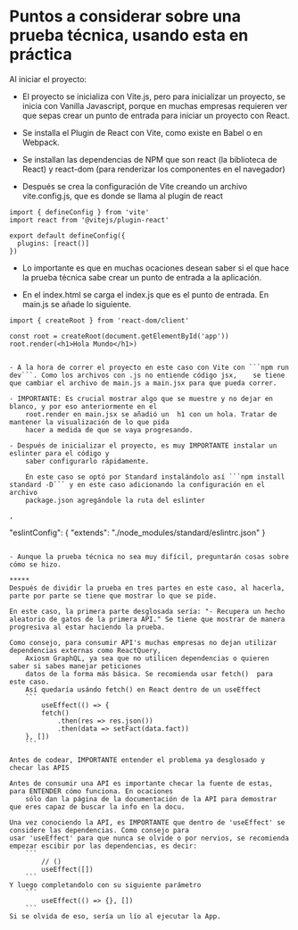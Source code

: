 # Puntos a considerar sobre una prueba técnica, usando esta en práctica

Al iniciar el proyecto:

- El proyecto se inicializa con Vite.js, pero para inicializar un proyecto, se inicia
    con Vanilla Javascript, porque en muchas empresas requieren ver que sepas crear
    un punto de entrada para iniciar un proyecto con React.

- Se installa el Plugin de React con Vite, como existe en Babel o en Webpack.

- Se installan las dependencias de NPM que son react (la biblioteca de React) y react-dom 
    (para renderizar los componentes en el   navegador)

- Después se crea la configuración de Vite creando un archivo vite.config.js, que es donde se llama al plugin de react
```
import { defineConfig } from 'vite'
import react from '@vitejs/plugin-react'

export default defineConfig({
  plugins: [react()]
})
```

- Lo importante es que en muchas ocaciones desean saber si el que hace la prueba técnica sabe crear un punto de entrada a la aplicación.

- En el index.html se carga el index.js que es el punto de entrada. En main.js se añade lo siguiente.
```
import { createRoot } from 'react-dom/client'

const root = createRoot(document.getElementById('app'))
root.render(<h1>Hola Mundo</h1>)


- A la hora de correr el proyecto en este caso con Vite con ```npm run dev```. Como los archivos con .js no entiende código jsx,    se tiene que cambiar el archivo de main.js a main.jsx para que pueda correr.

- IMPORTANTE: Es crucial mostrar algo que se muestre y no dejar en blanco, y por eso anteriormente en el 
    root.render en main.jsx se añadió un  h1 con un hola. Tratar de mantener la visualización de lo que pida 
    hacer a medida de que se vaya progresando.

- Después de inicializar el proyecto, es muy IMPORTANTE instalar un eslinter para el código y 
    saber configurarlo rápidamente.

    En este caso se optó por Standard instalándolo así ```npm install standard -D``` y en este caso adicionando la configuración en el archivo
    package.json agregándole la ruta del eslinter

```
    ,
  "eslintConfig": {
    "extends": "./node_modules/standard/eslintrc.json"
  }
```

- Aunque la prueba técnica no sea muy difícil, preguntarán cosas sobre cómo se hizo.

*****
Después de dividir la prueba en tres partes en este caso, al hacerla, parte por parte se tiene que mostrar lo que se pide.

En este caso, la primera parte desglosada sería: "- Recupera un hecho aleatorio de gatos de la primera API." Se tiene que mostrar de manera progresiva al estar haciendo la prueba.

Como consejo, para consumir API's muchas empresas no dejan utilizar dependencias externas como ReactQuery, 
    Axiosm GraphQL, ya sea que no utilicen dependencias o quieren saber si sabes manejar peticiones 
    datos de la forma más básica. Se recomienda usar fetch()  para este caso.
    Así quedaría usándo fetch() en React dentro de un useEffect
    ```
        useEffect(() => {
        fetch()
            .then(res => res.json())
            .then(data => setFact(data.fact))
    }, [])
    ```

Antes de codear, IMPORTANTE entender el problema ya desglosado y checar las APIS

Antes de consumir una API es importante checar la fuente de estas, para ENTENDER cómo funciona. En ocaciones 
    sólo dan la página de la documentación de la API para demostrar que eres capaz de buscar la info en la docu. 

Una vez conociendo la API, es IMPORTANTE que dentro de 'useEffect' se considere las dependencias. Como consejo para 
usar 'useEffect' para que nunca se olvide o por nervios, se recomienda empezar escibir por las dependencias, es decir: 
    ```
        // ()
        useEffect([])
    ```
Y luego completandolo con su siguiente parámetro
    ```
        useEffect(() => {}, [])
    ```
Si se olvida de eso, sería un lío al ejecutar la App.
